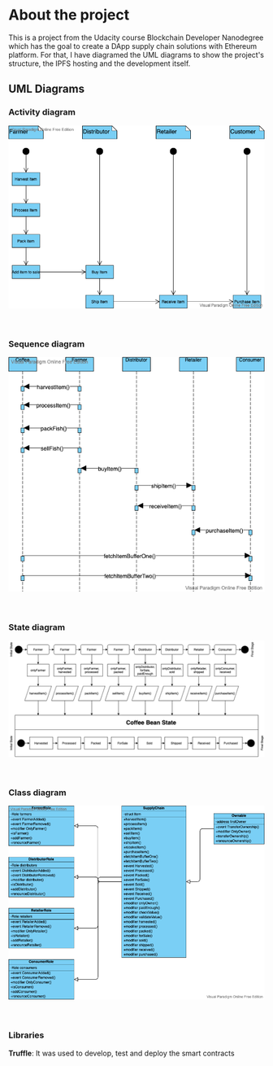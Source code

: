 # About the project

This is a project from the Udacity course Blockchain Developer Nanodegree which has the goal to create a DApp supply chain solutions with Ethereum platform. For that, I have diagramed the UML diagrams to show the project's structure, the IPFS hosting and the development itself.

## UML Diagrams

### Activity diagram
![Activity](./uml/activity_diagram.png)
<br>
<br>
<br>

### Sequence diagram
![Sequence](./uml/sequence_diagram.png)
<br>
<br>
<br>

### State diagram
![State](./uml/state_diagram.png)
<br>
<br>
<br>

### Class diagram
![Class-Diagram](./uml/class_diagram.png)
<br>
<br>
<br>

### Libraries

**Truffle**: It was used to develop, test and deploy the smart contracts

